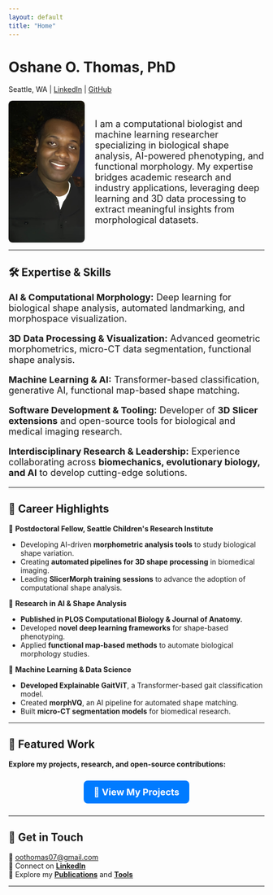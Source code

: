```yaml
---
layout: default
title: "Home"
---
```


# **Oshane O. Thomas, PhD**  
Seattle, WA | [LinkedIn](https://www.linkedin.com/in/oshane-o-thomas) | [GitHub](https://github.com/oothomas)  

<div style="display: flex; align-items: center;">
    <img src="assets/images/profile.jpg" alt="Oshane O. Thomas" style="width: 150px; border-radius: 8px; margin-right: 20px;">
    <div style="font-size: 18px;">
        I am a computational biologist and machine learning researcher specializing in biological shape analysis, AI-powered phenotyping, and functional morphology.  
        My expertise bridges academic research and industry applications, leveraging deep learning and 3D data processing to extract meaningful insights from morphological datasets.  
    </div>
</div>

---

## **🛠️ Expertise & Skills**  

<div style="font-size: 18px;">

**AI & Computational Morphology:**
Deep learning for biological shape analysis, automated landmarking, and morphospace visualization.

**3D Data Processing & Visualization:**
Advanced geometric morphometrics, micro-CT data segmentation, functional shape analysis.

**Machine Learning & AI:**
Transformer-based classification, generative AI, functional map-based shape matching.

**Software Development & Tooling:**
Developer of **3D Slicer extensions** and open-source tools for biological and medical imaging research.

**Interdisciplinary Research & Leadership:**
Experience collaborating across **biomechanics, evolutionary biology, and AI** to develop cutting-edge solutions.  

</div>

---

## **📄 Career Highlights**  

🔹 **Postdoctoral Fellow, Seattle Children's Research Institute**  
   - Developing AI-driven **morphometric analysis tools** to study biological shape variation.  
   - Creating **automated pipelines for 3D shape processing** in biomedical imaging.  
   - Leading **SlicerMorph training sessions** to advance the adoption of computational shape analysis.  

🔹 **Research in AI & Shape Analysis**  
   - **Published in PLOS Computational Biology & Journal of Anatomy.**  
   - Developed **novel deep learning frameworks** for shape-based phenotyping.  
   - Applied **functional map-based methods** to automate biological morphology studies.  

🔹 **Machine Learning & Data Science**  
   - **Developed Explainable GaitViT**, a Transformer-based gait classification model.  
   - Created **morphVQ**, an AI pipeline for automated shape matching.  
   - Built **micro-CT segmentation models** for biomedical research.  

---

## **🚀 Featured Work**  
**Explore my projects, research, and open-source contributions:**  
<div style="text-align: center; margin-top: 10px;">
    <a href="/projects.md" style="
        background-color: #007BFF;
        color: white;
        padding: 12px 20px;
        border-radius: 8px;
        font-size: 18px;
        font-weight: bold;
        text-decoration: none;
        display: inline-block;
        margin: 10px;">
        🔗 View My Projects
    </a>
</div>

---

## **📩 Get in Touch**
📧 [oothomas07@gmail.com](mailto:oothomas07@gmail.com)  
🔗 Connect on **[LinkedIn](https://www.linkedin.com/in/oshane-o-thomas)**  
📂 Explore my **[Publications](publications/)** and **[Tools](tools/)**  

---